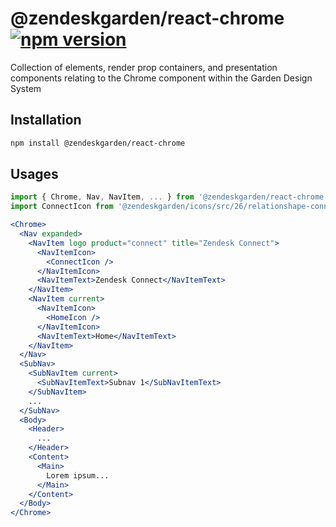 # @zendeskgarden/react-chrome [![npm version](https://img.shields.io/npm/v/@zendeskgarden/react-chrome.svg?style=flat-square)](https://www.npmjs.com/package/@zendeskgarden/react-chrome)

Collection of elements, render prop containers, and presentation components
relating to the Chrome component within the Garden Design System

## Installation

```sh
npm install @zendeskgarden/react-chrome
```

## Usages

```jsx static
import { Chrome, Nav, NavItem, ... } from '@zendeskgarden/react-chrome';
import ConnectIcon from '@zendeskgarden/icons/src/26/relationshape-connect.svg';

<Chrome>
  <Nav expanded>
    <NavItem logo product="connect" title="Zendesk Connect">
      <NavItemIcon>
        <ConnectIcon />
      </NavItemIcon>
      <NavItemText>Zendesk Connect</NavItemText>
    </NavItem>
    <NavItem current>
      <NavItemIcon>
        <HomeIcon />
      </NavItemIcon>
      <NavItemText>Home</NavItemText>
    </NavItem>
  </Nav>
  <SubNav>
    <SubNavItem current>
      <SubNavItemText>Subnav 1</SubNavItemText>
    </SubNavItem>
    ...
  </SubNav>
  <Body>
    <Header>
      ...
    </Header>
    <Content>
      <Main>
        Lorem ipsum...
      </Main>
    </Content>
  </Body>
</Chrome>
```
